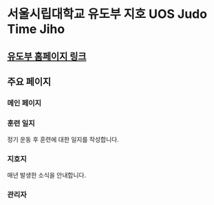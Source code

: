 # 서울시립대학교 유도부 지호 UOS Judo Time Jiho

[유도부 홈페이지 링크](https://uosjudo.com)
---

## 주요 페이지
### 메인 페이지
### 훈련 일지
정기 운동 후 훈련에 대한 일지를 작성합니다.
### 지호지
매년 발생한 소식을 안내합니다.
### 관리자
